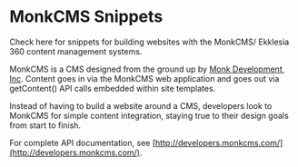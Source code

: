 # MonkCMS Snippets

Check here for snippets for building websites with the MonkCMS/ Ekklesia 360 content management systems.

MonkCMS is a CMS designed from the ground up by [Monk Development, Inc](http://www.monkdevelopment.com/). Content goes in via the MonkCMS web application and goes out via getContent() API calls embedded within site templates.

Instead of having to build a website around a CMS, developers look to MonkCMS for simple content integration, staying true to their design goals from start to finish.

For complete API documentation, see [http://developers.monkcms.com/](http://developers.monkcms.com/).